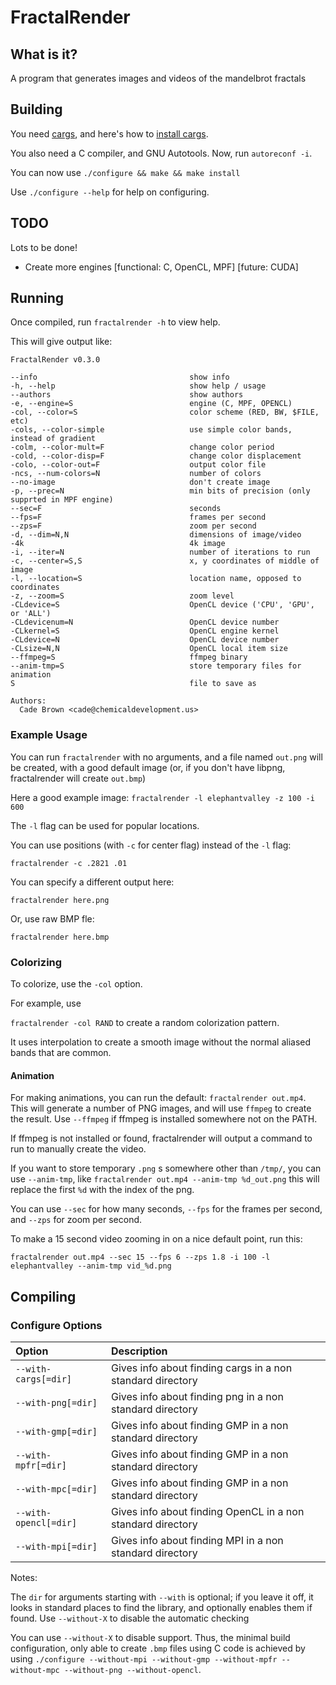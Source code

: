 # FractalRender


## What is it?

A program that generates images and videos of the mandelbrot fractals



## Building

You need [cargs](http://chemicaldevelopment.us/cargs), and here's how to [install cargs](http://chemicaldevelopment.us/cargs/#/installing).

You also need a C compiler, and GNU Autotools. Now, run `autoreconf -i`.

You can now use `./configure && make && make install`

Use `./configure --help` for help on configuring.


## TODO

Lots to be done!

  * Create more engines [functional: C, OpenCL, MPF] [future: CUDA]



## Running

Once compiled, run `fractalrender -h` to view help.

This will give output like:

```
FractalRender v0.3.0

--info                                  show info
-h, --help                              show help / usage
--authors                               show authors
-e, --engine=S                          engine (C, MPF, OPENCL)
-col, --color=S                         color scheme (RED, BW, $FILE, etc)
-cols, --color-simple                   use simple color bands, instead of gradient
-colm, --color-mult=F                   change color period
-cold, --color-disp=F                   change color displacement
-colo, --color-out=F                    output color file
-ncs, --num-colors=N                    number of colors
--no-image                              don't create image
-p, --prec=N                            min bits of precision (only supprted in MPF engine)
--sec=F                                 seconds
--fps=F                                 frames per second
--zps=F                                 zoom per second
-d, --dim=N,N                           dimensions of image/video
-4k                                     4k image
-i, --iter=N                            number of iterations to run
-c, --center=S,S                        x, y coordinates of middle of image
-l, --location=S                        location name, opposed to coordinates
-z, --zoom=S                            zoom level
-CLdevice=S                             OpenCL device ('CPU', 'GPU', or 'ALL')
-CLdevicenum=N                          OpenCL device number
-CLkernel=S                             OpenCL engine kernel
-CLdevice=N                             OpenCL device number
-CLsize=N,N                             OpenCL local item size
--ffmpeg=S                              ffmpeg binary
--anim-tmp=S                            store temporary files for animation
S                                       file to save as

Authors: 
  Cade Brown <cade@chemicaldevelopment.us>
```

### Example Usage

You can run `fractalrender` with no arguments, and a file named `out.png` will be created, with a good default image (or, if you don't have libpng, fractalrender will create `out.bmp`)

Here a good example image: `fractalrender -l elephantvalley -z 100 -i 600`

The `-l` flag can be used for popular locations.

You can use positions (with `-c` for center flag) instead of the `-l` flag:

`fractalrender -c .2821 .01`

You can specify a different output here:

`fractalrender here.png`

Or, use raw BMP fle:

`fractalrender here.bmp`


### Colorizing

To colorize, use the `-col` option.

For example, use

`fractalrender -col RAND` to create a random colorization pattern.

It uses interpolation to create a smooth image without the normal aliased bands that are common.


#### Animation

For making animations, you can run the default: `fractalrender out.mp4`. This will generate a number of PNG images, and will use `ffmpeg` to create the result. Use `--ffmpeg` if ffmpeg is installed somewhere not on the PATH.

If ffmpeg is not installed or found, fractalrender will output a command to run to manually create the video.


If you want to store temporary `.png` s somewhere other than `/tmp/`, you can use `--anim-tmp`, like `fractalrender out.mp4 --anim-tmp %d_out.png` this will replace the first `%d` with the index of the png.

You can use `--sec` for how many seconds, `--fps` for the frames per second, and `--zps` for zoom per second.

To make a 15 second video zooming in on a nice default point, run this:

`fractalrender out.mp4 --sec 15 --fps 6 --zps 1.8 -i 100 -l elephantvalley --anim-tmp vid_%d.png`


## Compiling


### Configure Options

| Option | Description |
|:------------- |:------------- |
| `--with-cargs[=dir]` | Gives info about finding cargs in a non standard directory |
| `--with-png[=dir]` | Gives info about finding png in a non standard directory |
| `--with-gmp[=dir]` | Gives info about finding GMP in a non standard directory |
| `--with-mpfr[=dir]` | Gives info about finding GMP in a non standard directory |
| `--with-mpc[=dir]` | Gives info about finding GMP in a non standard directory |
| `--with-opencl[=dir]` | Gives info about finding OpenCL in a non standard directory |
| `--with-mpi[=dir]` | Gives info about finding MPI in a non standard directory |


Notes: 

The `dir` for arguments starting with `--with` is optional; if you leave it off, it looks in standard places to find the library, and optionally enables them if found. Use `--without-X` to disable the automatic checking

You can use `--without-X` to disable support. Thus, the minimal build configuration, only able to create `.bmp` files using C code is achieved by using `./configure --without-mpi --without-gmp --without-mpfr --without-mpc --without-png --without-opencl`.



